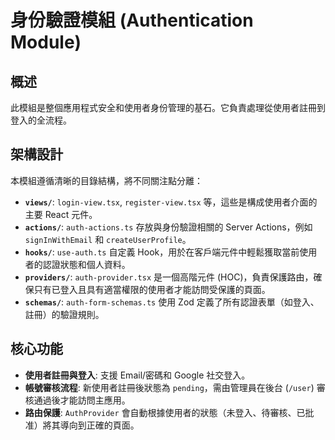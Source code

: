 # 身份驗證模組 (Authentication Module)

## 概述

此模組是整個應用程式安全和使用者身份管理的基石。它負責處理從使用者註冊到登入的全流程。

## 架構設計

本模組遵循清晰的目錄結構，將不同關注點分離：

- **`views/`**: `login-view.tsx`, `register-view.tsx` 等，這些是構成使用者介面的主要 React 元件。
- **`actions/`**: `auth-actions.ts` 存放與身份驗證相關的 Server Actions，例如 `signInWithEmail` 和 `createUserProfile`。
- **`hooks/`**: `use-auth.ts` 自定義 Hook，用於在客戶端元件中輕鬆獲取當前使用者的認證狀態和個人資料。
- **`providers/`**: `auth-provider.tsx` 是一個高階元件 (HOC)，負責保護路由，確保只有已登入且具有適當權限的使用者才能訪問受保護的頁面。
- **`schemas/`**: `auth-form-schemas.ts` 使用 Zod 定義了所有認證表單（如登入、註冊）的驗證規則。

## 核心功能

- **使用者註冊與登入**: 支援 Email/密碼和 Google 社交登入。
- **帳號審核流程**: 新使用者註冊後狀態為 `pending`，需由管理員在後台 (`/user`) 審核通過後才能訪問主應用。
- **路由保護**: `AuthProvider` 會自動根據使用者的狀態（未登入、待審核、已批准）將其導向到正確的頁面。
